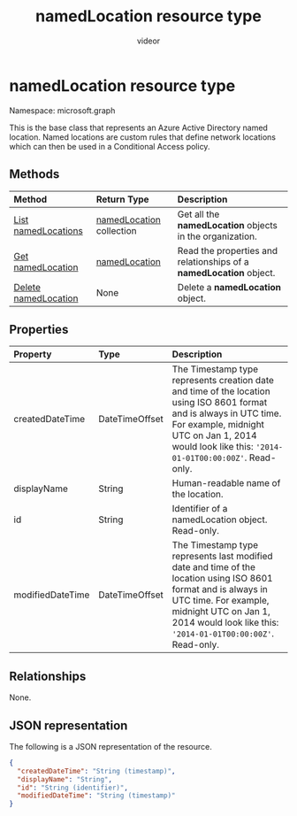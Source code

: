 ﻿---
title: "namedLocation resource type"
description: "This is the base class that represents an Azure Active Directory named location. Named locations are custom rules that define network locations which can then be used in a Conditional Access policy."
localization_priority: Normal
author: "videor"
ms.prod: "microsoft-identity-platform"
doc_type: resourcePageType
---

# namedLocation resource type

Namespace: microsoft.graph

This is the base class that represents an Azure Active Directory named location. Named locations are custom rules that define network locations which can then be used in a Conditional Access policy.

## Methods

| Method                                                                     | Return Type                                  | Description                                                          |
| :------------------------------------------------------------------------- | :------------------------------------------- | :------------------------------------------------------------------- |
| [List namedLocations](../api/conditionalaccessroot-list-namedlocations.md) | [namedLocation](namedLocation.md) collection | Get all the **namedLocation** objects in the organization.           |
| [Get namedLocation](../api/namedlocation-get.md)                           | [namedLocation](namedlocation.md)            | Read the properties and relationships of a **namedLocation** object. |
| [Delete namedLocation](../api/namedlocation-delete.md)                     | None                                         | Delete a **namedLocation** object.                                   |

## Properties

| Property         | Type           | Description                                                                                                                                                                                                                    |
| :--------------- | :------------- | :----------------------------------------------------------------------------------------------------------------------------------------------------------------------------------------------------------------------------- |
| createdDateTime  | DateTimeOffset | The Timestamp type represents creation date and time of the location using ISO 8601 format and is always in UTC time. For example, midnight UTC on Jan 1, 2014 would look like this: `'2014-01-01T00:00:00Z'`. Read-only.      |
| displayName      | String         | Human-readable name of the location.                                                                                                                                                                                           |
| id               | String         | Identifier of a namedLocation object. Read-only.                                                                                                                                                                               |
| modifiedDateTime | DateTimeOffset | The Timestamp type represents last modified date and time of the location using ISO 8601 format and is always in UTC time. For example, midnight UTC on Jan 1, 2014 would look like this: `'2014-01-01T00:00:00Z'`. Read-only. |

## Relationships

None.

## JSON representation

The following is a JSON representation of the resource.

<!-- {
  "blockType": "resource",
  "optionalProperties": [

  ],
  "@odata.type": "microsoft.graph.namedLocation",
  "baseType": "",
  "keyProperty": "id"
}-->

```json
{
  "createdDateTime": "String (timestamp)",
  "displayName": "String",
  "id": "String (identifier)",
  "modifiedDateTime": "String (timestamp)"
}
```

<!-- uuid: 16cd6b66-4b1a-43a1-adaf-3a886856ed98
2019-02-04 14:57:30 UTC -->

<!-- {
  "type": "#page.annotation",
  "description": "namedLocation resource",
  "keywords": "",
  "section": "documentation",
  "tocPath": ""
}-->

